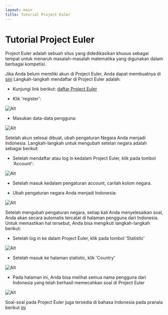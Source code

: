 ```yaml
---
layout: main
title: Tutorial Project Euler
---
```


# Tutorial Project Euler

Project Euler adalah sebuah situs yang didedikasikan khusus sebagai tempat untuk menaruh masalah-masalah matematika yang digunakan dalam berbagai kompetisi.
 
Jika Anda belum memiliki akun di Project Euler, Anda dapat membuatnya di [sini](https://projecteuler.net/register)
Langkah-langkah mendaftar di Project Euler adalah:

  * Kunjungi link berikut: [daftar Project Euler](https://projecteuler.net/register)

  * Klik 'register':

  ![Alt](/besutkode/img/tutspe/klikreg.png "klik pada tombol register")
  
  * Masukan data-data pengguna:

  ![Alt](/besutkode/img/tutspe/regis.png "masukan data pengguna")
 
Setelah akun selesai dibuat, ubah pengaturan Negara Anda menjadi Indonesia.
Langkah-langkah untuk mengubah setelan negara adalah sebagai berikut:
  
  * Setelah mendaftar atau log in kedalam Project Euler, klik pada tombol 'Account':

  ![Alt](/besutkode/img/tutspe/klikacc.png "klik pada tombol account")

  * Setelah masuk kedalam pengaturan account, carilah kolom negara.

  * Ubah pengaturan negara Anda menjadi Indonesia:

  ![Alt](/besutkode/img/tutspe/changeindo.png "ubah pengaturan negara")
 
Setelah mengubah pengaturan negara, setiap kali Anda menyelesaikan soal, Anda akan secara automatis tercatat di halaman pengguna dari Indonesia.
Untuk memastikan hal tersebut, Anda bisa mengikuti langkah-langkah berikut:
  
  * Setelah log in ke dalam Project Euler, klik pada tombol 'Statistic'

  ![Alt](/besutkode/img/tutspe/klikstat.png "klik tombol statistic")
    
  * Setelah masuk ke halaman statistic, klik 'Country'

  ![Alt](/besutkode/img/tutspe/klikstat.png "klik tombol country")
    
  * Pada halaman ini, Anda bisa melihat semua nama pengguna dari Indonesia yang telah berhasil memecahkan soal di Project Euler

  ![Alt](/besutkode/img/tutspe/indolist.png "daftar pengguna dari Indonesia")
 
Soal-soal pada Project Euler juga tersedia di bahasa Indonesia pada pranala berikut [ini](http://wikimedia-id.github.io/projecteuler/)
